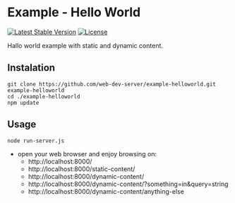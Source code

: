 # Example - Hello World

[![Latest Stable Version](https://img.shields.io/badge/Stable-v1.2.0-brightgreen.svg?style=plastic)](https://github.com/web-dev-server/example-helloworld/releases)
[![License](https://img.shields.io/badge/Licence-BSD-brightgreen.svg?style=plastic)](https://github.com/web-dev-server/example-helloworld/blob/master/LICENCE.md)

Hallo world example with static and dynamic content.

## Instalation
```shell
git clone https://github.com/web-dev-server/example-helloworld.git example-helloworld
cd ./example-helloworld
npm update
```

## Usage
```shell
node run-server.js
```
- open your web browser and enjoy browsing on:
	- http://localhost:8000/
	- http://localhost:8000/static-content/
	- http://localhost:8000/dynamic-content/
	- http://localhost:8000/dynamic-content/?something=in&query=string
	- http://localhost:8000/dynamic-content/anything-else
